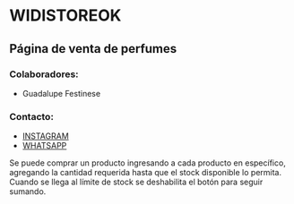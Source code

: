 # **WIDISTOREOK**

## Página de venta de perfumes

### Colaboradores: 
- Guadalupe Festinese

### Contacto:

- [INSTAGRAM](https://www.instagram.com/widistoreok__/) 
- [WHATSAPP](https://api.whatsapp.com/send/?phone=1161950112&text&type=phone_number&app_absent=0) 

Se puede comprar un producto ingresando a cada producto en específico, agregando la cantidad requerida hasta que el stock disponible lo permita. Cuando se llega al límite de stock se deshabilita el botón para seguir sumando.

